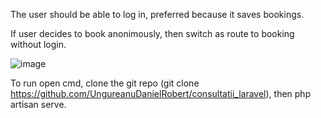 The user should be able to log in, preferred because it saves bookings.

If user decides to book anonimously, then switch as route to booking without login.

![image](https://user-images.githubusercontent.com/72442707/223561810-e0a46c48-3acc-4734-8f7c-a2d6a63f4921.png)

To run open cmd, clone the git repo (git clone https://github.com/UngureanuDanielRobert/consultatii_laravel), then php artisan serve.
